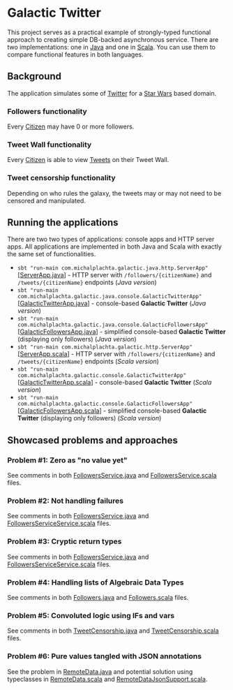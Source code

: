 # Galactic Twitter
This project serves as a practical example of strongly-typed functional approach to creating simple DB-backed asynchronous service. There are two implementations: one in [Java](src/main/java) and one in [Scala](src/main/scala). You can use them to compare functional features in both languages.

## Background
The application simulates some of [Twitter](http://twitter.com) for a [Star Wars](http://www.starwars.com) based domain.

### Followers functionality
Every [Citizen](src/main/scala/com/michalplachta/galactic/values/Citizen.scala) may have 0 or more followers.

### Tweet Wall functionality
Every [Citizen](src/main/scala/com/michalplachta/galactic/values/Citizen.scala) is able to view [Tweets](src/main/scala/com/michalplachta/galactic/values/Tweet.scala) on their Tweet Wall.

### Tweet censorship functionality
Depending on who rules the galaxy, the tweets may or may not need to be censored and manipulated.

## Running the applications
There are two two types of applications: console apps and HTTP server apps. All applications are implemented in both Java and Scala with exactly the same set of functionalities. 

- `sbt "run-main com.michalplachta.galactic.java.http.ServerApp"` [[ServerApp.java](src/main/java/com/michalplachta/galactic/java/http/ServerApp.java)] - HTTP server with `/followers/{citizenName}` and `/tweets/{citizenName}` endpoints (*Java version*)
- `sbt "run-main com.michalplachta.galactic.java.console.GalacticTwitterApp"`  [[GalacticTwitterApp.java](src/main/java/com/michalplachta/galactic/java/console/GalacticTwitterApp.java)] - console-based **Galactic Twitter** (*Java version*)
- `sbt "run-main com.michalplachta.galactic.java.console.GalacticFollowersApp"`  [[GalacticFollowersApp.java](src/main/java/com/michalplachta/galactic/java/console/GalacticFollowersApp.java)] - simplified console-based **Galactic Twitter** (displaying only followers) (*Java version*)
- `sbt "run-main com.michalplachta.galactic.http.ServerApp"` [[ServerApp.scala](src/main/scala/com/michalplachta/galactic/http/ServerApp.scala)] - HTTP server with `/followers/{citizenName}` and `/tweets/{citizenName}` endpoints (*Scala version*)
- `sbt "run-main com.michalplachta.galactic.console.GalacticTwitterApp"` [[GalacticTwitterApp.scala](src/main/scala/com/michalplachta/galactic/console/GalacticTwitterApp.scala)] - console-based **Galactic Twitter** (*Scala version*)
- `sbt "run-main com.michalplachta.galactic.console.GalacticFollowersApp"` [[GalacticFollowersApp.scala](src/main/scala/com/michalplachta/galactic/console/GalacticFollowersApp.scala)] - simplified console-based **Galactic Twitter** (displaying only followers) (*Scala version*)

## Showcased problems and approaches
### Problem #1: Zero as "no value yet"
See comments in both [FollowersService.java](src/main/java/com/michalplachta/galactic/java/service/FollowersService.java) and [FollowersService.scala](src/main/scala/com/michalplachta/galactic/service/FollowersService.scala) files.

### Problem #2: Not handling failures 
See comments in both [FollowersService.java](src/main/java/com/michalplachta/galactic/java/service/FollowersService.java) and [FollowersServiceService.scala](src/main/scala/com/michalplachta/galactic/service/FollowersService.scala) files.

### Problem #3: Cryptic return types
See comments in both [FollowersService.java](src/main/java/com/michalplachta/galactic/java/service/FollowersService.java) and [FollowersServiceService.scala](src/main/scala/com/michalplachta/galactic/service/FollowersService.scala) files.

### Problem #4: Handling lists of Algebraic Data Types
See comments in both [Followers.java](src/main/java/com/michalplachta/galactic/java/logic/Followers.java) and [Followers.scala](src/main/scala/com/michalplachta/galactic/logic/Followers.scala) files.

### Problem #5: Convoluted logic using IFs and vars
See comments in both [TweetCensorship.java](src/main/java/com/michalplachta/galactic/java/logic/TweetCensorship.java) and [TweetCensorship.scala](src/main/scala/com/michalplachta/galactic/logic/TweetCensorship.scala) files.

### Problem #6: Pure values tangled with JSON annotations
See the problem in [RemoteData.java](src/main/java/com/michalplachta/galactic/java/values/remotedata/RemoteData.java) and potential solution using typeclasses in [RemoteData.scala](src/main/scala/com/michalplachta/galactic/values/RemoteData.scala) and [RemoteDataJsonSupport.scala](src/main/scala/com/michalplachta/galactic/http/RemoteDataJsonSupport.scala).



